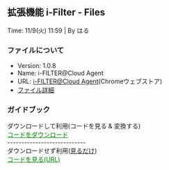 ## 拡張機能 i-Filter - Files
Time: 11/9(火) 11:59 | By はる
### ファイルについて
<ul>
  <li><a>Version: 1.0.8</a></li>
  <li><a>Name:    i-FILTER@Cloud Agent</a></li>
  <li><a>URL:     <a href="https://chrome.google.com/webstore/detail/kojddmdekekkbcodcbihapcgepebnjgf" style="margin:0;">i-FILTER@Cloud Agent</a>(Chromeウェブストア)</a></li>
  <li><a href="https://haru-network.net">ファイル詳細</a></li>
</ul>

### ガイドブック

ダウンロードして利用(コードを見る & 変換する)<br>
<a style="color:green;" href="https://github.com/haru070/i-filterFiles/archive/refs/heads/main.zip">コードをダウンロード</a><br>
----------------------------<br>
ダウンロードせず利用(<u>見るだけ</u>)<br>
<a style="color:green;" href="https://github1s.com/haru070/i-filterFiles/">コードを見る(URL)</a>
